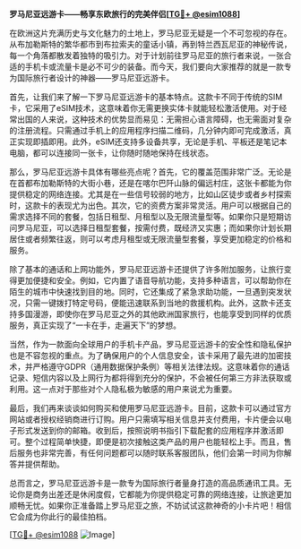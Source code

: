 **罗马尼亚远游卡——畅享东欧旅行的完美伴侣[[TG💪+ @esim1088](https://t.me/s/esim1088)]**

在欧洲这片充满历史与文化魅力的土地上，罗马尼亚无疑是一个不可忽视的存在。从布加勒斯特的繁华都市到布拉索夫的童话小镇，再到特兰西瓦尼亚的神秘传说，每一个角落都散发着独特的吸引力。对于计划前往罗马尼亚的旅行者来说，一张合适的手机卡或流量卡是必不可少的装备。而今天，我们要向大家推荐的就是一款专为国际旅行者设计的神器——罗马尼亚远游卡。

首先，让我们来了解一下罗马尼亚远游卡的基本特点。这款卡不同于传统的SIM卡，它采用了eSIM技术，这意味着你无需更换实体卡就能轻松激活使用。对于经常出国的人来说，这种技术的优势显而易见：无需担心语言障碍，也无需面对复杂的注册流程。只需通过手机上的应用程序扫描二维码，几分钟内即可完成激活，真正实现即插即用。此外，eSIM还支持多设备共享，无论是手机、平板还是笔记本电脑，都可以连接同一张卡，让你随时随地保持在线状态。

那么，罗马尼亚远游卡具体有哪些亮点呢？首先，它的覆盖范围非常广泛。无论是在首都布加勒斯特的大街小巷，还是在喀尔巴阡山脉的偏远村庄，这张卡都能为你提供稳定的网络连接。尤其是在一些信号较弱的地方，比如山区徒步或者乡村探索时，这款卡的表现尤为出色。其次，它的资费方案非常灵活。用户可以根据自己的需求选择不同的套餐，包括日租型、月租型以及无限流量型等。如果你只是短期访问罗马尼亚，可以选择日租型套餐，按需付费，既经济又实惠；而如果你计划长期居住或者频繁往返，则可以考虑月租型或无限流量型套餐，享受更加稳定的价格和服务。

除了基本的通话和上网功能外，罗马尼亚远游卡还提供了许多附加服务，让旅行变得更加便捷和安全。例如，它内置了语音导航功能，支持多种语言，可以帮助你在陌生的城市中快速找到目的地。同时，它还集成了紧急求助功能，一旦遇到突发状况，只需一键拨打特定号码，便能迅速联系到当地的救援机构。此外，这款卡还支持多国漫游，即使你在罗马尼亚之外的其他欧洲国家旅行，也能享受到同样的优质服务，真正实现了“一卡在手，走遍天下”的梦想。

当然，作为一款面向全球用户的手机卡产品，罗马尼亚远游卡的安全性和隐私保护也是不容忽视的重点。为了确保用户的个人信息安全，该卡采用了最先进的加密技术，并严格遵守GDPR（通用数据保护条例）等相关法律法规。这意味着你的通话记录、短信内容以及上网行为都将得到充分的保护，不会被任何第三方非法获取或利用。这一点对于那些对个人隐私极为敏感的用户来说尤为重要。

最后，我们再来谈谈如何购买和使用罗马尼亚远游卡。目前，这款卡可以通过官方网站或者授权经销商进行订购。用户只需填写相关信息并支付费用，卡片便会以电子形式发送到你的邮箱。收到后，按照说明书指引下载配套的应用程序并激活即可。整个过程简单快捷，即便是初次接触这类产品的用户也能轻松上手。而且，售后服务也非常完善，有任何问题都可以随时联系客服团队，他们会第一时间为你解答并提供帮助。

总而言之，罗马尼亚远游卡是一款专为国际旅行者量身打造的高品质通讯工具。无论你是商务出差还是休闲度假，它都能为你提供稳定可靠的网络连接，让旅途更加顺畅无忧。如果你正准备踏上罗马尼亚之旅，不妨试试这款神奇的小卡片吧！相信它会成为你此行的最佳拍档。

[[TG💪+ @esim1088](https://t.me/s/esim1088) ![Image](https://i.postimg.cc/4NQfJmqS/Snipaste-2025-05-13-00-14-12.png)]